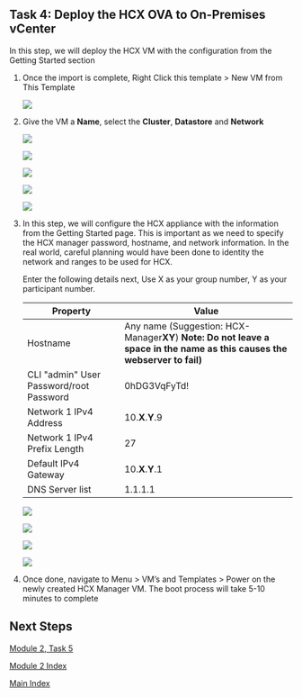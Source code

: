 ## **Task 4: Deploy the HCX OVA to On-Premises vCenter**

In this step, we will deploy the HCX VM with the configuration from the Getting
Started section

1.  Once the import is complete, Right Click this template \> New VM from This
    Template

    ![](media/f54edc0fc063b7ef5e77d029f9c7c0ce.png)

2.  Give the VM a **Name**, select the **Cluster**, **Datastore** and
    **Network**

    ![](media/5d4999057f9a933d2ecfd60d5df0eebd.png)

    ![](media/608845f587627296db79510c1b19e018.png)

    ![](media/27a77ab9fc09c2be93ac5837c6241c3e.png)

    ![](media/e9cec8fa672af325ba0046af989e6979.png)

    ![](media/6b7a3cb0e6041b14f66dbd5a692d67bc.png)

3.  In this step, we will configure the HCX appliance with the information from
    the Getting Started page. This is important as we need to specify the HCX
    manager password, hostname, and network information. In the real world,
    careful planning would have been done to identity the network and ranges to
    be used for HCX.

    Enter the following details next, Use X as your group number, Y as your participant number.

    | **Property**                            | **Value**                                                                                                              |
    |-----------------------------------------|------------------------------------------------------------------------------------------------------------------------|
    | Hostname                                | Any name (Suggestion: HCX-Manager**XY**) **Note: Do not leave a space in the name as this causes the webserver to fail)** |
    | CLI "admin" User Password/root Password | 0hDG3VqFyTd!                                                                                                           |
    | Network 1 IPv4 Address                  | 10.**X**.**Y**.9                                                                                                         |
    | Network 1 IPv4 Prefix Length            | 27                                                                                                                     |
    | Default IPv4 Gateway                    | 10.**X**.**Y**.1                                                                                                         |
    | DNS Server list                         | 1.1.1.1                                                                                                                |

    ![](media/b85bba096a40c43616f56c8adfbac9d9.png)

    ![](media/69b481bc44f0e0969b82ecf3e8023c81.png)

    ![](media/49535af268151cff5646fc54fc84a995.png)

    ![](media/2f6286c6041ed03162b6b6e76a120e5d.png)

4.  Once done, navigate to Menu \> VM’s and Templates \> Power on the newly
    created HCX Manager VM. The boot process will take 5-10 minutes to complete

## Next Steps

[Module 2, Task 5](module-2-task-5.md)

[Module 2 Index](module-2-index.md)

[Main Index](index.md)
